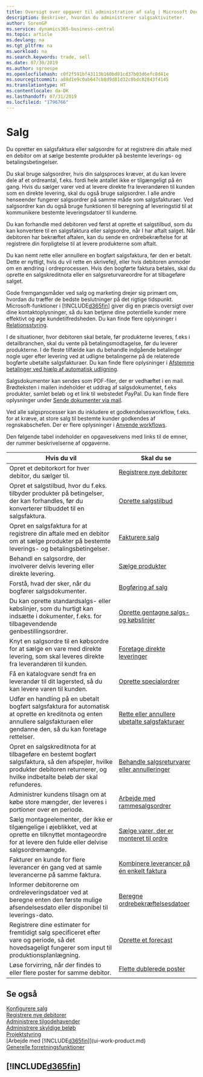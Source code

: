 ```yaml
---
title: Oversigt over opgaver til administration af salg | Microsoft Docs
description: Beskriver, hvordan du administrerer salgsaktiviteter.
author: SorenGP
ms.service: dynamics365-business-central
ms.topic: article
ms.devlang: na
ms.tgt_pltfrm: na
ms.workload: na
ms.search.keywords: trade, sell
ms.date: 07/30/2019
ms.author: sgroespe
ms.openlocfilehash: c0f2f591bf43113b160bd81cd37b03d6efc8d41e
ms.sourcegitcommit: a88d1e9c0ab647cb8d9d81d32c0bdc82843f4145
ms.translationtype: HT
ms.contentlocale: da-DK
ms.lasthandoff: 07/31/2019
ms.locfileid: "1796766"
---
```

# <a name="sales"></a>Salg
Du opretter en salgsfaktura eller salgsordre for at registrere din aftale med en debitor om at sælge bestemte produkter på bestemte leverings- og betalingsbetingelser.

Du skal bruge salgsordrer, hvis din salgsproces kræver, at du kan levere dele af et ordreantal, f.eks. fordi hele antallet ikke er tilgængeligt på én gang. Hvis du sælger varer ved at levere direkte fra leverandøren til kunden som en direkte levering, skal du også bruge salgsordrer. I alle andre henseender fungerer salgsordrer på samme måde som salgsfakturaer. Ved salgsordrer kan du også bruge funktionen til beregning af leveringstid til at kommunikere bestemte leveringsdatoer til kunderne.  

Du kan forhandle med debitoren ved først at oprette et salgstilbud, som du kan konvertere til en salgsfaktura eller salgsordre, når I har aftalt salget. Når debitoren har bekræftet aftalen, kan du sende en ordrebekræftelse for at registrere din forpligtelse til at levere produkterne som aftalt.

Du kan nemt rette eller annullere en bogført salgsfaktura, før den er betalt. Dette er nyttigt, hvis du vil rette en skrivefejl, eller hvis debitoren anmoder om en ændring i ordreprocessen. Hvis den bogførte faktura betales, skal du oprette en salgskreditnota eller en salgsreturvareordre for at tilbageføre salget.

Gode fremgangsmåder ved salg og marketing drejer sig primært om, hvordan du træffer de bedste beslutninger på det rigtige tidspunkt. Microsoft-funktioner i [!INCLUDE[d365fin](includes/d365fin_md.md)] giver dig en præcis oversigt over dine kontaktoplysninger, så du kan betjene dine potentielle kunder mere effektivt og øge kundetilfredsheden. Du kan finde flere oplysninger i [Relationsstyring](marketing-relationship-management.md).

I de situationer, hvor debitoren skal betale, før produkterne leveres, f.eks i detailbranchen, skal du vente på betalingsmodtagelse, før du leverer produkterne. I de fleste tilfælde kan du behandle indgående betalinger nogle uger efter levering ved at udligne betalingerne på de relaterede bogførte ubetalte salgsfakturaer. Du kan finde flere oplysninger i [Afstemme betalinger ved hjælp af automatisk udligning](receivables-how-reconcile-payments-auto-application.md).

Salgsdokumenter kan sendes som PDF-filer, der er vedhæftet i en mail. Brødteksten i mailen indeholder et uddrag af salgsdokumentet, f.eks produkter, samlet beløb og et link til webstedet PayPal. Du kan finde flere oplysninger under [Sende dokumenter via mail](ui-how-send-documents-email.md).

Ved alle salgsprocesser kan du inkludere et godkendelsesworkflow, f.eks. for at kræve, at store salg til bestemte kunder godkendes af regnskabschefen. Der er flere oplysninger i [Anvende workflows](across-use-workflows.md).

Den følgende tabel indeholder en opgavesekvens med links til de emner, der rummer beskrivelserne af opgaverne.

| Hvis du vil | Skal du se |
| --- | --- |
|Opret et debitorkort for hver debitor, du sælger til.|[Registrere nye debitorer](sales-how-register-new-customers.md)|
| Opret et salgstilbud, hvor du f.eks. tilbyder produkter på betingelser, der kan forhandles, før du konverterer tilbuddet til en salgsfaktura. |[Oprette salgstilbud](sales-how-make-offers.md) |
| Opret en salgsfaktura for at registrere din aftale med en debitor om at sælge produkter på bestemte leverings- og betalingsbetingelser. |[Fakturere salg](sales-how-invoice-sales.md) |
| Behandl en salgsordre, der involverer delvis levering eller direkte levering. |[Sælge produkter](sales-how-sell-products.md) |
|Forstå, hvad der sker, når du bogfører salgsdokumenter.|[Bogføring af salg](ui-post-sales.md)|
|Du kan oprette standardsalgs- eller købslinjer, som du hurtigt kan indsætte i dokumenter, f.eks. for tilbagevendende genbestillingsordrer.|[Oprette gentagne salgs- og købslinjer](sales-how-work-standard-lines.md)|  
| Knyt en salgsordre til en købsordre for at sælge en vare med direkte levering, som skal leveres direkte fra leverandøren til kunden. |[Foretage direkte leveringer](sales-how-drop-shipment.md) |
|Få en katalogvare sendt fra en leverandør til dit lagersted, så du kan levere varen til kunden.|[Oprette specialordrer](sales-how-to-create-special-orders.md)|
| Udfør en handling på en ubetalt bogført salgsfaktura for automatisk at oprette en kreditnota og enten annullere salgsfakturaen eller gendanne den, så du kan foretage rettelser. |[Rette eller annullere ubetalte salgsfakturaer](sales-how-correct-cancel-sales-invoice.md) |
| Opret en salgskreditnota for at tilbageføre en bestemt bogført salgsfaktura, så den afspejler, hvilke produkter debitoren returnerer, og hvilke indbetalte beløb der skal refunderes. |[Behandle salgsreturvarer eller annulleringer](sales-how-process-sales-returns-cancellations.md) |
|Administrer kundens tilsagn om at købe store mængder, der leveres i portioner over en periode.|[Arbejde med rammesalgsordrer](sales-how-to-create-blanket-sales-orders.md)|
|Sælg montageelementer, der ikke er tilgængelige i øjeblikket, ved at oprette en tilknyttet montageordre for at levere den fulde eller delvise salgsordremængde.|[Sælge varer, der er monteret til ordre](assembly-how-to-sell-items-assembled-to-order.md)|
|Fakturer en kunde for flere leverancer én gang ved at samle leverancerne på samme faktura.|[Kombinere leverancer på én enkelt faktura](sales-how-to-combine-shipments-on-a-single-invoice.md)|
|Informer debitorerne om ordreleveringsdatoer ved at beregne enten den første mulige afsendelsesdato eller disponibel til leverings-dato.|[Beregne ordrebekræftelsesdatoer](sales-how-to-calculate-order-promising-dates.md)|
|Registrere dine estimater for fremtidigt salg specificeret efter vare og periode, så det hovedsageligt fungerer som input til produktionsplanlægning.|[Oprette et forecast](production-how-to-create-a-forecast.md)|
|Løse forvirring, når der findes to eller flere poster for samme debitor.|[Flette dublerede poster](sales-how-merge-duplicate-records.md)|

## <a name="see-also"></a>Se også
[Konfigurere salg](sales-setup-sales.md)  
[Registrere nye debitorer](sales-how-register-new-customers.md)  
[Administrere tilgodehavender](receivables-manage-receivables.md)  
[Administrere skyldige beløb](payables-manage-payables.md)  
[Projektstyring](projects-manage-projects.md)    
[Arbejde med [!INCLUDE[d365fin](includes/d365fin_md.md)]](ui-work-product.md)  
[Generelle forretningsfunktioner](ui-across-business-areas.md)

## [!INCLUDE[d365fin](includes/free_trial_md.md)]  
